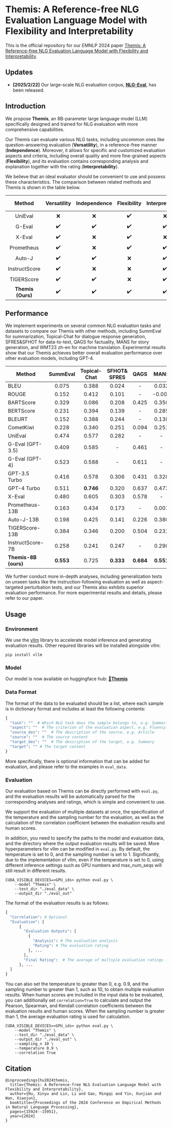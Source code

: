 # Themis: A Reference-free NLG Evaluation Language Model with Flexibility and Interpretability

This is the official repository for our EMNLP 2024 paper [Themis: A Reference-free NLG Evaluation Language Model with Flexibility and Interpretability](https://aclanthology.org/2024.emnlp-main.891.pdf).

## Updates

- **[2025/2/22]** Our large-scale NLG evaluation corpus, [**NLG-Eval**](https://huggingface.co/datasets/PKU-ONELab/NLG-Eval), has been released.

## Introduction

We propose **Themis**, an 8B-parameter large language model (LLM) specifically designed and trained for NLG evaluation with more comprehensive capabilities. 

Our Themis can evaluate various NLG tasks, including uncommon ones like question-answering evaluation (**Versatility**), in a reference-free manner (**Independence**). Moreover, it allows for specific and customized evaluation aspects and criteria, including overall quality and more fine-grained aspects (**Flexibility**), and its evaluation contains corresponding analysis and explanation together with the rating (**Interpretability**). 

We believe that an ideal evaluator should be convenient to use and possess these characteristics. The comparison between related methods and Themis is shown in the table below.

|      Method       | Versatility | Independence | Flexibility | Interpretability | Open-source |
| :---------------: | :---------: | :----------: | :---------: | :--------------: | :---------: |
|      UniEval      |      ❌      |      ❌       |      ✔️      |        ❌         |      ✔️      |
|      G-Eval       |      ✔️      |      ✔️       |      ✔️      |        ✔️         |      ❌      |
|      X-Eval       |      ✔️      |      ❌       |      ✔️      |        ❌         |      ❌      |
|    Prometheus     |      ✔️      |      ❌       |      ✔️      |        ✔️         |      ✔️      |
|      Auto-J       |      ✔️      |      ✔️       |      ❌      |        ✔️         |      ✔️      |
|   InstructScore   |      ✔️      |      ❌       |      ❌      |        ✔️         |      ✔️      |
|    TIGERScore     |      ✔️      |      ✔️       |      ❌      |        ✔️         |      ✔️      |
| **Themis (Ours)** |      ✔️      |      ✔️       |      ✔️      |        ✔️         |      ✔️      |

## Performance

We implement experiments on several common NLG evaluation tasks and datasets to compare our Themis with other methods, including SummEval for summarization, Topical-Chat for dialogue response generation, SFRES&SFHOT for data-to-text, QAGS for factuality, MANS for story generation, and WMT23 zh-en for machine translation. Experimental results show that our Themis achieves better overall evaluation performance over other evaluation models, including GPT-4.

| Method               | SummEval  | Topical-Chat | SFHOT& SFRES |  QAGS  |  MANS  |  WMT23  | Average $\rho$ |
| -------------------- | :-------: | :----------: | :---------: | :-------: | :-------: | :-------: | :------------: |
| BLEU                 |   0.075   |    0.388     |    0.024    |     -     |   0.032   |   0.021   |       -        |
| ROUGE                |   0.152   |    0.412     |    0.101    |     -     |  -0.002   |   0.151   |       -        |
| BARTScore            |   0.329   |    0.086     |    0.208    |   0.425   |   0.350   |   0.118   |     0.253      |
| BERTScore            |   0.231   |    0.394     |    0.139    |     -     |   0.285   |   0.219   |       -        |
| BLEURT               |   0.152   |    0.388     |    0.244    |     -     |   0.138   |   0.263   |       -        |
| CometKiwi            |   0.228   |    0.340     |    0.251    |   0.094   |   0.251   |   0.343   |     0.251      |
| UniEval              |   0.474   |    0.577     |    0.282    |     -     |     -     |     -     |       -        |
| G-Eval (GPT-3.5)     |   0.409   |    0.585     |      -      |   0.461   |     -     |     -     |       -        |
| G-Eval (GPT-4)       |   0.523   |    0.588     |      -      |   0.611   |     -     |     -     |       -        |
| GPT-3.5 Turbo        |   0.416   |    0.578     |    0.306    |   0.431   |   0.328   |   0.347   |     0.401      |
| GPT-4 Turbo          |   0.511   |  **0.746**   |    0.320    |   0.637   |   0.473   | **0.437** |     0.521      |
| X-Eval               |   0.480   |    0.605     |    0.303    |   0.578   |     -     |     -     |       -        |
| Prometheus-13B       |   0.163   |    0.434     |    0.173    |     -     |   0.007   |   0.129   |       -        |
| Auto-J-13B           |   0.198   |    0.425     |    0.141    |   0.226   |   0.380   |   0.104   |     0.246      |
| TIGERScore-13B       |   0.384   |    0.346     |    0.200    |   0.504   |   0.231   |   0.248   |     0.319      |
| InstructScore-7B     |   0.258   |    0.241     |    0.247    |     -     |   0.298   |   0.219   |       -        |
| **Themis-8B (ours)** | **0.553** |    0.725     |  **0.333**  | **0.684** | **0.551** |   0.405   |   **0.542**    |

We further conduct more in-depth analyses, including generalization tests on unseen tasks like the instruction-following evaluation as well as aspect-targeted perturbation tests, and our Themis also exhibits superior evaluation performance. For more experimental results and details, please refer to our paper.

## Usage

### Environment

We use the [vllm](https://github.com/vllm-project/vllm) library to accelerate model inference and generating evaluation results. Other required libraries will be installed alongside vllm:

```
pip install vllm
```

### Model

Our model is now available on huggingface hub: [🤗**Themis**](https://huggingface.co/PKU-ONELab/Themis)

### Data Format

The format of the data to be evaluated should be a list, where each sample is in dictionary format and includes at least the following contents:

```python
{
  "task": ""  # Which NLG task does the sample belongs to, e.g. Summarization
  "aspect": ""  # The criterion of the evaluation aspect, e.g. Fluency: Measure the quality of individual sentences of the summary...
  "source_des": ""  # The description of the source, e.g. Article
  "source": ""  # The source content
  "target_des": ""  # The description of the target, e.g. Summary
  "target": "" # The target content
}
```

More specifically, there is optional information that can be added for evaluation, and please refer to the examples in `eval_data`.

### Evaluation

Our evaluation based on Themis can be directly performed with `eval.py`, and the evaluation results will be automatically parsed for the corresponding analyses and ratings, which is simple and convenient to use.

We support the evaluation of multiple datasets at once, the specification of the temperature and the sampling number for the evaluation, as well as the calculation of the correlation coefficient between the evaluation results and human scores.

In addition, you need to specify the paths to the model and evaluation data, and the directory where the output evaluation results will be saved. More hyperparameters for vllm can be modified in `eval.py`. By default, the temperature is set to 0, and the sampling number is set to 1. Significantly, due to the implementation of vllm, even if the temperature is set to 0, using different inference settings such as GPU numbers and max_num_seqs will still result in different results.

```
CUDA_VISIBLE_DEVICES=<GPU_ids> python eval.py \
    --model "Themis" \
    --test_dir "./eval_data" \
    --output_dir "./eval_out"
```

The format of the evaluation results is as follows:

```python
{
  "Correlation": # Optional
  "Evaluation": [
      {
        "Evaluation Outputs": [
          {
            "Analysis": # The evaluation analysis
            "Rating": # The evaluation rating
          }, ...
        ],
        "Final Rating":  # The average of multiple evaluation ratings if the sampling number is more than 1
      }, ...
  ]
}
```

You can also set the temperature to greater than 0, e.g. 0.9, and the sampling number to greater than 1, such as 10, to obtain multiple evaluation results. When human scores are included in the input data to be evaluated, you can additionally set `correlation=True` to calculate and output the Pearson, Spearman, and Kendall correlation coefficients between the evaluation results and human scores. When the sampling number is greater than 1, the average evaluation rating is used for calculation.

```
CUDA_VISIBLE_DEVICES=<GPU_ids> python eval.py \
    --model "Themis" \
    --test_dir "./eval_data" \
    --output_dir "./eval_out" \
    --sampling_n 10 \
    --temperature 0.9 \
    --correlation True
```

## Citation

```
@inproceedings{hu2024themis,
  title={Themis: A Reference-free NLG Evaluation Language Model with Flexibility and Interpretability},
  author={Hu, Xinyu and Lin, Li and Gao, Mingqi and Yin, Xunjian and Wan, Xiaojun},
  booktitle={Proceedings of the 2024 Conference on Empirical Methods in Natural Language Processing},
  pages={15924--15951},
  year={2024}
}
```
